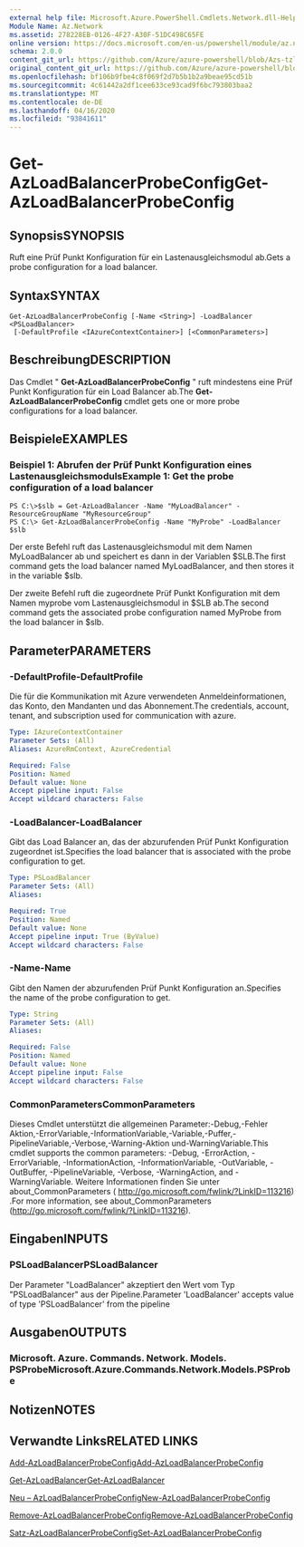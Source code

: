 ```yaml
---
external help file: Microsoft.Azure.PowerShell.Cmdlets.Network.dll-Help.xml
Module Name: Az.Network
ms.assetid: 278228EB-0126-4F27-A30F-51DC498C65FE
online version: https://docs.microsoft.com/en-us/powershell/module/az.network/get-azloadbalancerprobeconfig
schema: 2.0.0
content_git_url: https://github.com/Azure/azure-powershell/blob/Azs-tzl/src/Network/Network/help/Get-AzLoadBalancerProbeConfig.md
original_content_git_url: https://github.com/Azure/azure-powershell/blob/Azs-tzl/src/Network/Network/help/Get-AzLoadBalancerProbeConfig.md
ms.openlocfilehash: bf106b9fbe4c8f069f2d7b5b1b2a9beae95cd51b
ms.sourcegitcommit: 4c61442a2df1cee633ce93cad9f6bc793803baa2
ms.translationtype: MT
ms.contentlocale: de-DE
ms.lasthandoff: 04/16/2020
ms.locfileid: "93841611"
---
```

# <span data-ttu-id="b1244-101">Get-AzLoadBalancerProbeConfig</span><span class="sxs-lookup"><span data-stu-id="b1244-101">Get-AzLoadBalancerProbeConfig</span></span>

## <span data-ttu-id="b1244-102">Synopsis</span><span class="sxs-lookup"><span data-stu-id="b1244-102">SYNOPSIS</span></span>
<span data-ttu-id="b1244-103">Ruft eine Prüf Punkt Konfiguration für ein Lastenausgleichsmodul ab.</span><span class="sxs-lookup"><span data-stu-id="b1244-103">Gets a probe configuration for a load balancer.</span></span>

## <span data-ttu-id="b1244-104">Syntax</span><span class="sxs-lookup"><span data-stu-id="b1244-104">SYNTAX</span></span>

```
Get-AzLoadBalancerProbeConfig [-Name <String>] -LoadBalancer <PSLoadBalancer>
 [-DefaultProfile <IAzureContextContainer>] [<CommonParameters>]
```

## <span data-ttu-id="b1244-105">Beschreibung</span><span class="sxs-lookup"><span data-stu-id="b1244-105">DESCRIPTION</span></span>
<span data-ttu-id="b1244-106">Das Cmdlet " **Get-AzLoadBalancerProbeConfig** " ruft mindestens eine Prüf Punkt Konfiguration für ein Load Balancer ab.</span><span class="sxs-lookup"><span data-stu-id="b1244-106">The **Get-AzLoadBalancerProbeConfig** cmdlet gets one or more probe configurations for a load balancer.</span></span>

## <span data-ttu-id="b1244-107">Beispiele</span><span class="sxs-lookup"><span data-stu-id="b1244-107">EXAMPLES</span></span>

### <span data-ttu-id="b1244-108">Beispiel 1: Abrufen der Prüf Punkt Konfiguration eines Lastenausgleichsmoduls</span><span class="sxs-lookup"><span data-stu-id="b1244-108">Example 1: Get the probe configuration of a load balancer</span></span>
```
PS C:\>$slb = Get-AzLoadBalancer -Name "MyLoadBalancer" -ResourceGroupName "MyResourceGroup"
PS C:\> Get-AzLoadBalancerProbeConfig -Name "MyProbe" -LoadBalancer $slb
```

<span data-ttu-id="b1244-109">Der erste Befehl ruft das Lastenausgleichsmodul mit dem Namen MyLoadBalancer ab und speichert es dann in der Variablen $SLB.</span><span class="sxs-lookup"><span data-stu-id="b1244-109">The first command gets the load balancer named MyLoadBalancer, and then stores it in the variable $slb.</span></span>

<span data-ttu-id="b1244-110">Der zweite Befehl ruft die zugeordnete Prüf Punkt Konfiguration mit dem Namen myprobe vom Lastenausgleichsmodul in $SLB ab.</span><span class="sxs-lookup"><span data-stu-id="b1244-110">The second command gets the associated probe configuration named MyProbe from the load balancer in $slb.</span></span>

## <span data-ttu-id="b1244-111">Parameter</span><span class="sxs-lookup"><span data-stu-id="b1244-111">PARAMETERS</span></span>

### <span data-ttu-id="b1244-112">-DefaultProfile</span><span class="sxs-lookup"><span data-stu-id="b1244-112">-DefaultProfile</span></span>
<span data-ttu-id="b1244-113">Die für die Kommunikation mit Azure verwendeten Anmeldeinformationen, das Konto, den Mandanten und das Abonnement.</span><span class="sxs-lookup"><span data-stu-id="b1244-113">The credentials, account, tenant, and subscription used for communication with azure.</span></span>

```yaml
Type: IAzureContextContainer
Parameter Sets: (All)
Aliases: AzureRmContext, AzureCredential

Required: False
Position: Named
Default value: None
Accept pipeline input: False
Accept wildcard characters: False
```

### <span data-ttu-id="b1244-114">-LoadBalancer</span><span class="sxs-lookup"><span data-stu-id="b1244-114">-LoadBalancer</span></span>
<span data-ttu-id="b1244-115">Gibt das Load Balancer an, das der abzurufenden Prüf Punkt Konfiguration zugeordnet ist.</span><span class="sxs-lookup"><span data-stu-id="b1244-115">Specifies the load balancer that is associated with the probe configuration to get.</span></span>

```yaml
Type: PSLoadBalancer
Parameter Sets: (All)
Aliases: 

Required: True
Position: Named
Default value: None
Accept pipeline input: True (ByValue)
Accept wildcard characters: False
```

### <span data-ttu-id="b1244-116">-Name</span><span class="sxs-lookup"><span data-stu-id="b1244-116">-Name</span></span>
<span data-ttu-id="b1244-117">Gibt den Namen der abzurufenden Prüf Punkt Konfiguration an.</span><span class="sxs-lookup"><span data-stu-id="b1244-117">Specifies the name of the probe configuration to get.</span></span>

```yaml
Type: String
Parameter Sets: (All)
Aliases: 

Required: False
Position: Named
Default value: None
Accept pipeline input: False
Accept wildcard characters: False
```

### <span data-ttu-id="b1244-118">CommonParameters</span><span class="sxs-lookup"><span data-stu-id="b1244-118">CommonParameters</span></span>
<span data-ttu-id="b1244-119">Dieses Cmdlet unterstützt die allgemeinen Parameter:-Debug,-Fehler Aktion,-ErrorVariable,-InformationVariable,-Variable,-Puffer,-PipelineVariable,-Verbose,-Warning-Aktion und-WarningVariable.</span><span class="sxs-lookup"><span data-stu-id="b1244-119">This cmdlet supports the common parameters: -Debug, -ErrorAction, -ErrorVariable, -InformationAction, -InformationVariable, -OutVariable, -OutBuffer, -PipelineVariable, -Verbose, -WarningAction, and -WarningVariable.</span></span> <span data-ttu-id="b1244-120">Weitere Informationen finden Sie unter about_CommonParameters ( http://go.microsoft.com/fwlink/?LinkID=113216) .</span><span class="sxs-lookup"><span data-stu-id="b1244-120">For more information, see about_CommonParameters (http://go.microsoft.com/fwlink/?LinkID=113216).</span></span>

## <span data-ttu-id="b1244-121">Eingaben</span><span class="sxs-lookup"><span data-stu-id="b1244-121">INPUTS</span></span>

### <span data-ttu-id="b1244-122">PSLoadBalancer</span><span class="sxs-lookup"><span data-stu-id="b1244-122">PSLoadBalancer</span></span>
<span data-ttu-id="b1244-123">Der Parameter "LoadBalancer" akzeptiert den Wert vom Typ "PSLoadBalancer" aus der Pipeline.</span><span class="sxs-lookup"><span data-stu-id="b1244-123">Parameter 'LoadBalancer' accepts value of type 'PSLoadBalancer' from the pipeline</span></span>

## <span data-ttu-id="b1244-124">Ausgaben</span><span class="sxs-lookup"><span data-stu-id="b1244-124">OUTPUTS</span></span>

### <span data-ttu-id="b1244-125">Microsoft. Azure. Commands. Network. Models. PSProbe</span><span class="sxs-lookup"><span data-stu-id="b1244-125">Microsoft.Azure.Commands.Network.Models.PSProbe</span></span>

## <span data-ttu-id="b1244-126">Notizen</span><span class="sxs-lookup"><span data-stu-id="b1244-126">NOTES</span></span>

## <span data-ttu-id="b1244-127">Verwandte Links</span><span class="sxs-lookup"><span data-stu-id="b1244-127">RELATED LINKS</span></span>

[<span data-ttu-id="b1244-128">Add-AzLoadBalancerProbeConfig</span><span class="sxs-lookup"><span data-stu-id="b1244-128">Add-AzLoadBalancerProbeConfig</span></span>](./Add-AzLoadBalancerProbeConfig.md)

[<span data-ttu-id="b1244-129">Get-AzLoadBalancer</span><span class="sxs-lookup"><span data-stu-id="b1244-129">Get-AzLoadBalancer</span></span>](./Get-AzLoadBalancer.md)

[<span data-ttu-id="b1244-130">Neu – AzLoadBalancerProbeConfig</span><span class="sxs-lookup"><span data-stu-id="b1244-130">New-AzLoadBalancerProbeConfig</span></span>](./New-AzLoadBalancerProbeConfig.md)

[<span data-ttu-id="b1244-131">Remove-AzLoadBalancerProbeConfig</span><span class="sxs-lookup"><span data-stu-id="b1244-131">Remove-AzLoadBalancerProbeConfig</span></span>](./Remove-AzLoadBalancerProbeConfig.md)

[<span data-ttu-id="b1244-132">Satz-AzLoadBalancerProbeConfig</span><span class="sxs-lookup"><span data-stu-id="b1244-132">Set-AzLoadBalancerProbeConfig</span></span>](./Set-AzLoadBalancerProbeConfig.md)


